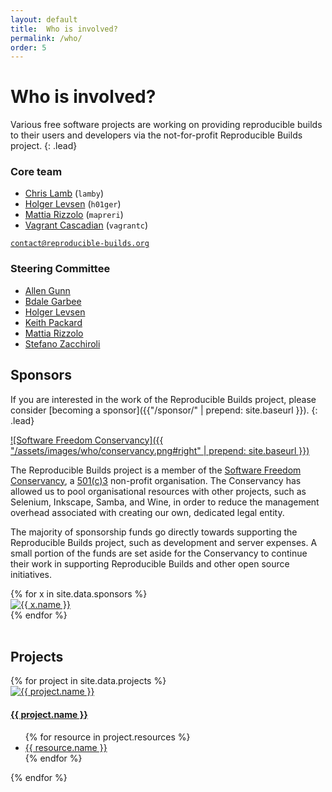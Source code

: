 ```yaml
---
layout: default
title:  Who is involved?
permalink: /who/
order: 5
---
```


# Who is involved?

Various free software projects are working on providing reproducible builds to their users and developers via the not-for-profit Reproducible Builds project.
{: .lead}

<div class="row">
<div class="col-md-6" markdown="1">

### Core team

* [Chris Lamb](https://chris-lamb.co.uk) (`lamby`)
* [Holger Levsen](http://layer-acht.org/thinking/) (`h01ger`)
* [Mattia Rizzolo](https://mapreri.org/) (`mapreri`)
* [Vagrant Cascadian](http://cascadia.debian.net/trenza/Journal/) (`vagrantc`)

[`contact@reproducible-builds.org`](mailto:contact@reproducible-builds.org)

</div>
<div class="col-md-6" markdown="1">

### Steering Committee

* [Allen Gunn](https://aspirationtech.org)
* [Bdale Garbee](http://gag.com/bdale/)
* [Holger Levsen](http://layer-acht.org/thinking/)
* [Keith Packard](https://keithp.com)
* [Mattia Rizzolo](https://mapreri.org/)
* [Stefano Zacchiroli](https://upsilon.cc/)

</div>
</div>

## Sponsors

If you are interested in the work of the Reproducible Builds project, please consider [becoming a sponsor]({{"/sponsor/" | prepend: site.baseurl }}).
{: .lead}

[![Software Freedom Conservancy]({{ "/assets/images/who/conservancy.png#right" | prepend: site.baseurl }})](https://sfconservancy.org/)

The Reproducible Builds project is a member of the [Software Freedom Conservancy]((https://sfconservancy.org/)), a [501(c)3](https://en.wikipedia.org/wiki/501(c)(3)_organization) non-profit organisation. The Conservancy has allowed us to pool organisational resources with other projects, such as Selenium, Inkscape, Samba, and Wine, in order to reduce the management overhead associated with creating our own, dedicated legal entity.

The majority of sponsorship funds go directly towards supporting the Reproducible Builds project, such as development and server expenses. A small portion of the funds are set aside for the Conservancy to continue their work in supporting Reproducible Builds and other open source initiatives.

<div class="row bg-light p-md-4 p-sm-2 pt-5 pb-5">
    {% for x in site.data.sponsors %}
    <div class="col-xs-12 col-sm-6 col-md-4 col-lg-4 mb-4">
        <div class="card text-center">
            <a href="{{ x.url }}" name="{{ x.name }}">
                <img class="p-5" src="{{ x.logo | prepend: "/assets/images/who/" | prepend: site.baseurl }}" alt="{{ x.name }}">
            </a>
        </div>
    </div>
    {% endfor %}
</div>

<br>


## Projects

<div class="projects row bg-light p-md-5 p-sm-3 pt-5 pb-5">
    {% for project in site.data.projects %}
    <div class="col-xs-12 col-sm-6 col-lg-4 col-xl-3 mb-4">
        <div class="card" name="{{ project.name }}">
            <a href="{{ project.url }}" name="{{ project.name }}">
                <img class="card-img-top p-5" src="{{ project.logo | prepend: "/images/logos/" | prepend: site.baseurl }}" alt="{{ project.name }}">
            </a>
            <div class="card-body">
                <h4 class="card-title"><a href="{{ project.url }}">{{ project.name }}</a></h4>
            </div>
            <ul class="list-group list-group-flush">
                {% for resource in project.resources %}
                    <li class="list-group-item">
                        <a href="{{ resource.url }}">{{ resource.name }}</a>
                    </li>
                {% endfor %}
            </ul>
        </div>
    </div>
    {% endfor %}
</div>
